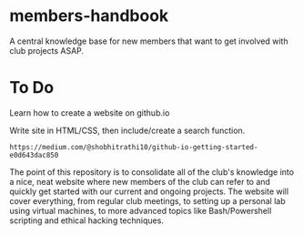 # members-handbook
A central knowledge base for new members that want to get involved with club projects ASAP.

# To Do

Learn how to create a website on github.io

Write site in HTML/CSS, then include/create a search function.

```
https://medium.com/@shobhitrathi10/github-io-getting-started-e0d643dac850
```
The point of this repository is to consolidate all of the club's knowledge into a nice, neat website where new members of the club can refer to and quickly get started with our current and ongoing projects. The website will cover everything, from regular club meetings, to setting up a personal lab using virtual machines, to more advanced topics like Bash/Powershell scripting and ethical hacking techniques.
